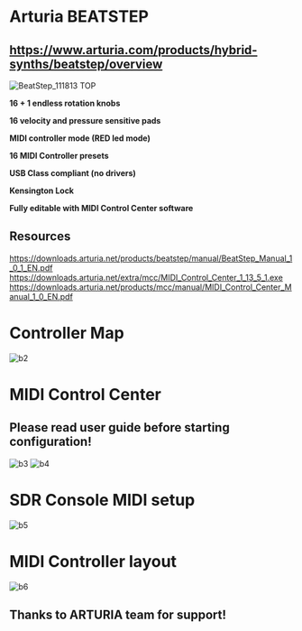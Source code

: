 # Arturia BEATSTEP

## https://www.arturia.com/products/hybrid-synths/beatstep/overview
![BeatStep_111813 TOP](https://user-images.githubusercontent.com/96939950/148024423-9f36837d-5712-46e9-8975-26f0ba584473.png)

**16 + 1 endless rotation knobs**

**16 velocity and pressure sensitive pads**

**MIDI controller mode (RED led mode)**

**16 MIDI Controller presets**

**USB Class compliant (no drivers)**

**Kensington Lock**

**Fully editable with MIDI Control Center software**

## Resources
https://downloads.arturia.net/products/beatstep/manual/BeatStep_Manual_1_0_1_EN.pdf
https://downloads.arturia.net/extra/mcc/MIDI_Control_Center_1_13_5_1.exe
https://downloads.arturia.net/products/mcc/manual/MIDI_Control_Center_Manual_1_0_EN.pdf


# Controller Map
![b2](https://user-images.githubusercontent.com/96939950/148233586-05aa4a1d-05ee-46ab-9129-80a5bd9496e0.gif)


# MIDI Control Center
## Please read user guide before starting configuration!
![b3](https://user-images.githubusercontent.com/96939950/148233742-4447ec2a-a409-4e9c-963b-354570e1aa5e.gif)
![b4](https://user-images.githubusercontent.com/96939950/148233765-c295860a-3d7e-4cd4-9647-8754f920f745.gif)

 # SDR Console MIDI setup
![b5](https://user-images.githubusercontent.com/96939950/148233885-d7723d21-f5bd-4cbd-a007-8201ba81aa3d.gif)


 # MIDI Controller layout  
![b6](https://user-images.githubusercontent.com/96939950/148233934-86690f4d-0b96-4b4b-a22f-a2b3c2a8e8a9.gif)


## Thanks to ARTURIA team for support!




